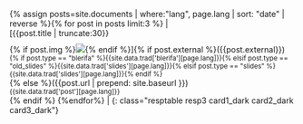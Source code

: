 {% assign posts=site.documents | where:"lang", page.lang | sort: "date" | reverse %}{% for post in posts limit:3 %} | <br/>[{{post.title | truncate:30}}<br/>{% if post.img %}<img style="margin-top:10px;" src="{{ site.baseurl }}/assets/post/{{ post.img }}"/>{% endif %}]{% if post.external %}({{post.external}})<br/><small>{% if post.type == "blerifa" %}{{site.data.trad['blerifa'][page.lang]}}{% elsif post.type == "old_slides" %}{{site.data.trad['slides'][page.lang]}}{% elsif post.type == "slides" %}{{site.data.trad['slides'][page.lang]}}{% endif %}</small><br/>{% else %}({{post.url | prepend: site.baseurl }})<br/><small>{{site.data.trad['post'][page.lang]}}</small><br/>{% endif %} {%endfor%} |
{: class="resptable resp3 card1_dark card2_dark card3_dark"}
